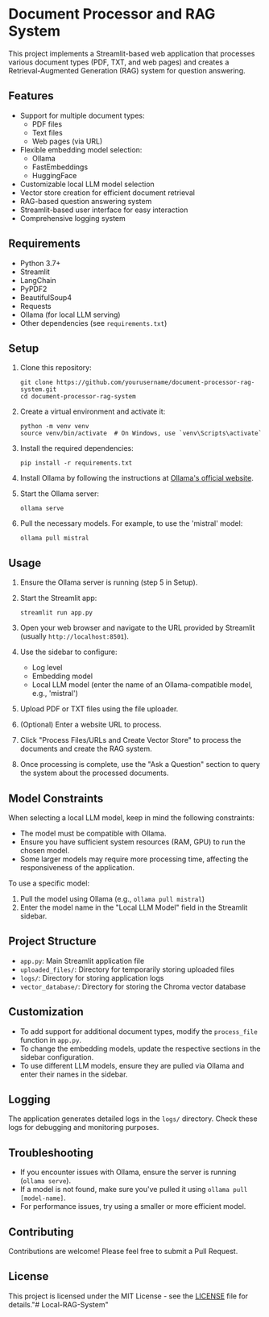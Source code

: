 # Document Processor and RAG System

This project implements a Streamlit-based web application that processes various document types (PDF, TXT, and web pages) and creates a Retrieval-Augmented Generation (RAG) system for question answering.

## Features

- Support for multiple document types:
  - PDF files
  - Text files
  - Web pages (via URL)
- Flexible embedding model selection:
  - Ollama
  - FastEmbeddings
  - HuggingFace
- Customizable local LLM model selection
- Vector store creation for efficient document retrieval
- RAG-based question answering system
- Streamlit-based user interface for easy interaction
- Comprehensive logging system

## Requirements

- Python 3.7+
- Streamlit
- LangChain
- PyPDF2
- BeautifulSoup4
- Requests
- Ollama (for local LLM serving)
- Other dependencies (see `requirements.txt`)

## Setup

1. Clone this repository:
   ```
   git clone https://github.com/yourusername/document-processor-rag-system.git
   cd document-processor-rag-system
   ```

2. Create a virtual environment and activate it:
   ```
   python -m venv venv
   source venv/bin/activate  # On Windows, use `venv\Scripts\activate`
   ```

3. Install the required dependencies:
   ```
   pip install -r requirements.txt
   ```

4. Install Ollama by following the instructions at [Ollama's official website](https://ollama.ai/download).

5. Start the Ollama server:
   ```
   ollama serve
   ```

6. Pull the necessary models. For example, to use the 'mistral' model:
   ```
   ollama pull mistral
   ```

## Usage

1. Ensure the Ollama server is running (step 5 in Setup).

2. Start the Streamlit app:
   ```
   streamlit run app.py
   ```

3. Open your web browser and navigate to the URL provided by Streamlit (usually `http://localhost:8501`).

4. Use the sidebar to configure:
   - Log level
   - Embedding model
   - Local LLM model (enter the name of an Ollama-compatible model, e.g., 'mistral')

5. Upload PDF or TXT files using the file uploader.

6. (Optional) Enter a website URL to process.

7. Click "Process Files/URLs and Create Vector Store" to process the documents and create the RAG system.

8. Once processing is complete, use the "Ask a Question" section to query the system about the processed documents.

## Model Constraints

When selecting a local LLM model, keep in mind the following constraints:

- The model must be compatible with Ollama.
- Ensure you have sufficient system resources (RAM, GPU) to run the chosen model.
- Some larger models may require more processing time, affecting the responsiveness of the application.

To use a specific model:
1. Pull the model using Ollama (e.g., `ollama pull mistral`)
2. Enter the model name in the "Local LLM Model" field in the Streamlit sidebar.

## Project Structure

- `app.py`: Main Streamlit application file
- `uploaded_files/`: Directory for temporarily storing uploaded files
- `logs/`: Directory for storing application logs
- `vector_database/`: Directory for storing the Chroma vector database

## Customization

- To add support for additional document types, modify the `process_file` function in `app.py`.
- To change the embedding models, update the respective sections in the sidebar configuration.
- To use different LLM models, ensure they are pulled via Ollama and enter their names in the sidebar.

## Logging

The application generates detailed logs in the `logs/` directory. Check these logs for debugging and monitoring purposes.

## Troubleshooting

- If you encounter issues with Ollama, ensure the server is running (`ollama serve`).
- If a model is not found, make sure you've pulled it using `ollama pull [model-name]`.
- For performance issues, try using a smaller or more efficient model.

## Contributing

Contributions are welcome! Please feel free to submit a Pull Request.

## License

This project is licensed under the MIT License - see the [LICENSE](LICENSE) file for details."# Local-RAG-System" 
